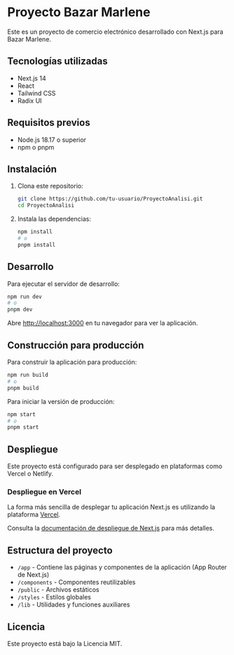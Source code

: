 # Proyecto Bazar Marlene

Este es un proyecto de comercio electrónico desarrollado con Next.js para Bazar Marlene.

## Tecnologías utilizadas

- Next.js 14
- React
- Tailwind CSS
- Radix UI

## Requisitos previos

- Node.js 18.17 o superior
- npm o pnpm

## Instalación

1. Clona este repositorio:
   ```bash
   git clone https://github.com/tu-usuario/ProyectoAnalisi.git
   cd ProyectoAnalisi
   ```

2. Instala las dependencias:
   ```bash
   npm install
   # o
   pnpm install
   ```

## Desarrollo

Para ejecutar el servidor de desarrollo:

```bash
npm run dev
# o
pnpm dev
```

Abre [http://localhost:3000](http://localhost:3000) en tu navegador para ver la aplicación.

## Construcción para producción

Para construir la aplicación para producción:

```bash
npm run build
# o
pnpm build
```

Para iniciar la versión de producción:

```bash
npm start
# o
pnpm start
```

## Despliegue

Este proyecto está configurado para ser desplegado en plataformas como Vercel o Netlify.

### Despliegue en Vercel

La forma más sencilla de desplegar tu aplicación Next.js es utilizando la plataforma [Vercel](https://vercel.com/new?utm_medium=default-template&filter=next.js).

Consulta la [documentación de despliegue de Next.js](https://nextjs.org/docs/deployment) para más detalles.

## Estructura del proyecto

- `/app` - Contiene las páginas y componentes de la aplicación (App Router de Next.js)
- `/components` - Componentes reutilizables
- `/public` - Archivos estáticos
- `/styles` - Estilos globales
- `/lib` - Utilidades y funciones auxiliares

## Licencia

Este proyecto está bajo la Licencia MIT.